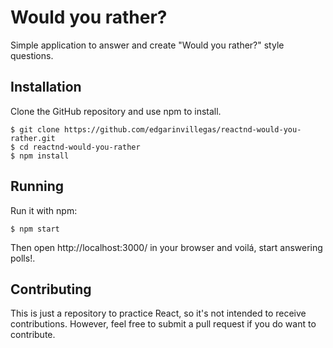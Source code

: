 # Would you rather?

Simple application to answer and create "Would you rather?" style questions.

## Installation

Clone the GitHub repository and use npm to install.

```
$ git clone https://github.com/edgarinvillegas/reactnd-would-you-rather.git
$ cd reactnd-would-you-rather
$ npm install
```

## Running

Run it with npm:

```
$ npm start
```

Then open http://localhost:3000/ in your browser and voilá, start answering polls!.


## Contributing

This is just a repository to practice React, so it's not intended
to receive contributions. However, feel free to submit a pull request if you
do want to contribute.
